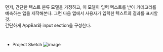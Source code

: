 먼저, 간단한 텍스트 분류 모델을 가정하고, 이 모델이 입력 텍스트를 받아 카테고리를 예측하는 앱을 제작해본다. 그런 다음 앱에서 사용자가 입력한 텍스트의 결과를 표시할 것.  
간단하게 AppBar와 input section을 구성한다.  
  
<br>  

- Project Sketch
  ![image](https://github.com/whtnals135/Aiffel_Main_Quest/assets/149548856/674a7bac-d3d2-4ae2-9802-b04386ff9ce9)
